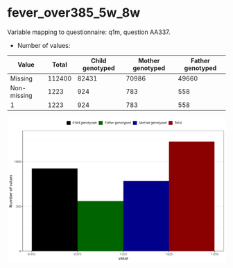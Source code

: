# fever_over385_5w_8w
Variable mapping to questionnaire: q1m, question AA337.
- Number of values:

| Value | Total | Child genotyped | Mother genotyped | Father genotyped |
| ----- | ----- | --------------- | ---------------- | ---------------- |
| Missing | 112400 | 82431 | 70986 | 49660 |
| Non-missing | 1223 | 924 | 783 | 558 |
| 1 | 1223 | 924 | 783 | 558 |



![](fever_over385_5w_8w_n.png)



